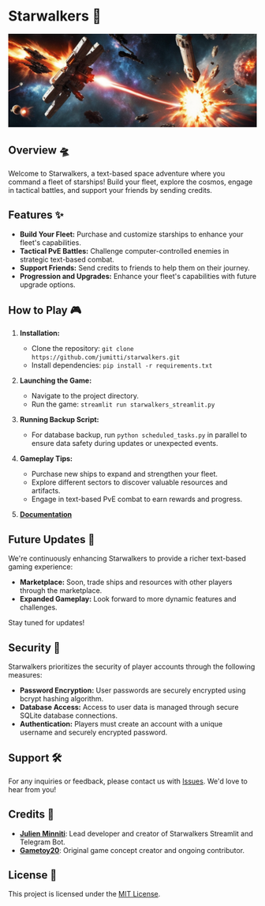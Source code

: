 # Starwalkers 🚀

![Logo Starwalkers](img/starwalkers_banner.png)

## Overview 🛸

Welcome to Starwalkers, a text-based space adventure where you command a fleet of starships! Build your fleet, explore the cosmos, engage in tactical battles, and support your friends by sending credits.

## Features ✨

- **Build Your Fleet:** Purchase and customize starships to enhance your fleet's capabilities.
- **Tactical PvE Battles:** Challenge computer-controlled enemies in strategic text-based combat.
- **Support Friends:** Send credits to friends to help them on their journey.
- **Progression and Upgrades:** Enhance your fleet's capabilities with future upgrade options.

## How to Play 🎮

1. **Installation:**
   - Clone the repository: `git clone https://github.com/jumitti/starwalkers.git`
   - Install dependencies: `pip install -r requirements.txt`

2. **Launching the Game:**
   - Navigate to the project directory.
   - Run the game: `streamlit run starwalkers_streamlit.py`

3. **Running Backup Script:**
   - For database backup, run `python scheduled_tasks.py` in parallel to ensure data safety during updates or unexpected events.

4. **Gameplay Tips:**
   - Purchase new ships to expand and strengthen your fleet.
   - Explore different sectors to discover valuable resources and artifacts.
   - Engage in text-based PvE combat to earn rewards and progress.

5. [**Documentation**](documentation/DOCUMENTATION.md)

## Future Updates 🔮

We're continuously enhancing Starwalkers to provide a richer text-based gaming experience:

- **Marketplace:** Soon, trade ships and resources with other players through the marketplace.
- **Expanded Gameplay:** Look forward to more dynamic features and challenges.

Stay tuned for updates!

## Security 🔐

Starwalkers prioritizes the security of player accounts through the following measures:

- **Password Encryption:** User passwords are securely encrypted using bcrypt hashing algorithm.
- **Database Access:** Access to user data is managed through secure SQLite database connections.
- **Authentication:** Players must create an account with a unique username and securely encrypted password.

## Support 🛠️

For any inquiries or feedback, please contact us with [Issues](https://github.com/Jumitti/starwalkers/issues). We'd love to hear from you!

## Credits 🪪

- **[Julien Minniti](https://github.com/Jumitti)**: Lead developer and creator of Starwalkers Streamlit and Telegram Bot.
- **[Gametoy20](https://github.com/Gametoy20)**: Original game concept creator and ongoing contributor.

## License 📜

This project is licensed under the [MIT License](LICENSE).
